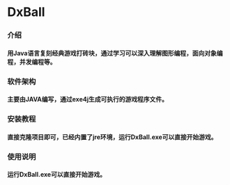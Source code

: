 # DxBall

### 介绍

#### 用Java语言复刻经典游戏打砖块，通过学习可以深入理解图形编程，面向对象编程，并发编程等。

### 软件架构

#### 主要由JAVA编写，通过exe4j生成可执行的游戏程序文件。


### 安装教程

#### 直接克隆项目即可，已经内置了jre环境，运行DxBall.exe可以直接开始游戏。

### 使用说明

#### 运行DxBall.exe可以直接开始游戏。
